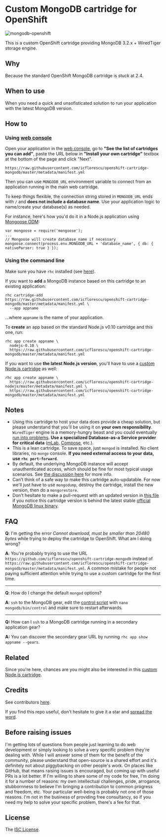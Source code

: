 # Custom MongoDB cartridge for OpenShift

![mongodb-openshift](https://cloud.githubusercontent.com/assets/581999/13374624/f9509bc2-dd92-11e5-8068-a87c9c3f6312.png)

This is a custom OpenShift cartridge providing MongoDB 3.2.x + WiredTiger storage engine.

## Why

Because the standard OpenShift MongoDB cartridge is stuck at 2.4.

## When to use

When you need a quick and unsofisticated solution to run your application with the latest MongoDB version.

## How to

### Using [web console](https://openshift.redhat.com/app/console/applications)

Open your application in the [web console](https://openshift.redhat.com/app/console/applications), go to **"See the list of cartridges you can add"**, paste the URL below in **"Install your own cartridge"** textbox at the bottom of the page and click "Next".

    https://raw.githubusercontent.com/icflorescu/openshift-cartridge-mongodb/master/metadata/manifest.yml

Then you can use `MONGODB_URL` environment variable to connect from an application running in the main web cartridge.

To keep things flexible, the connection string stored in `MONGODB_URL` ends with `/` and **does not include a database name**. Use your application logic to name/create your database(s) as needed.

For instance, here's how you'd do it in a Node.js application using [Mongoose ODM](http://mongoosejs.com/):

    var mongoose = require('mongoose');
    ...
    // Mongoose will create database_name if necessary
    mongoose.connect(process.env.MONGODB_URL + 'database_name', { db: { nativeParser: true } });

### Using the command line

Make sure you have `rhc` installed (see [here](https://developers.openshift.com/en/managing-client-tools.html)).

If you want to **add** a MongoDB instance based on this cartridge to an existing application:

    rhc cartridge-add https://raw.githubusercontent.com/icflorescu/openshift-cartridge-mongodb/master/metadata/manifest.yml \
      --app appname

...where `appname` is the name of your application.

To **create** an app based on the standard Node.js v0.10 cartridge and this one, run:

    rhc app create appname \
      nodejs-0.10 \
      https://raw.githubusercontent.com/icflorescu/openshift-cartridge-mongodb/master/metadata/manifest.yml

If you want to use **the latest Node.js version**, you'll have to use a [custom Node.js cartridge](https://github.com/icflorescu/openshift-cartridge-nodejs) as well:

    rhc app create appname \
      https://raw.githubusercontent.com/icflorescu/openshift-cartridge-nodejs/master/metadata/manifest.yml \
      https://raw.githubusercontent.com/icflorescu/openshift-cartridge-mongodb/master/metadata/manifest.yml

## Notes

- Using this cartridge to host your data does provide a cheap solution, but please understand that you'll be using it on **your own responsibility**. `WiredTiger` engine is a memory-hungry beast and you could eventually [run into problems](https://github.com/icflorescu/openshift-cartridge-mongodb/issues/18). **Use a specialized Database-as-a Service provider for critical data** ([mLab](https://mlab.com/), [Compose](https://www.compose.io/), etc.).
- This is a lean cartridge. To save space, just `mongod` is installed. No client libraries, no `mongo` console. **If you need external access to your data, use `rhc port-forward`**.
- By default, the underlying MongoDB instance will accept unauthenticated access, which should be fine for most typical usage scenarios. See [the discussion here](https://github.com/icflorescu/openshift-cartridge-mongodb/issues/1) for more info.
- Can't think of a safe way to make this cartridge auto-updatable. For now we'll just have to use `mongodump`, destroy the cartridge, install the new version, then do a `mongorestore`.
- Don't hesitate to make a pull-request with an updated version in [this file](https://github.com/icflorescu/openshift-cartridge-mongodb/blob/master/metadata/manifest.yml#L4) if you notice this cartridge version is behind the latest stable [official MongoDB linux binary](http://www.mongodb.org/downloads).

## FAQ

**Q**: I'm getting the error *Cannot download, must be smaller than 20480 bytes* while trying to deploy the cartridge to OpenShift. What am I doing wrong?

**A**: You're probably trying to use the URL `https://github.com/icflorescu/openshift-cartridge-mongodb` instead of
`https://raw.githubusercontent.com/icflorescu/openshift-cartridge-mongodb/master/metadata/manifest.yml`. A common mistake for people not paying sufficient attention while trying to use a custom cartridge for the first time.

---

**Q**: How do I change the default `mongod` options?

**A**: `ssh` to the MongoDB gear, edit the [control script](https://github.com/icflorescu/openshift-cartridge-mongodb/blob/master/bin/control) with `nano mongodb/bin/control` and make sure to restart afterwards.

---

**Q:** How can I `ssh` to a MongoDB cartridge running in a secondary application gear?

**A:** You can discover the secondary gear URL by running `rhc app show appname --gears`.

## Related

Since you're here, chances are you might also be interested in this [custom Node.js cartridge](https://github.com/icflorescu/openshift-cartridge-nodejs).

## Credits

See contributors [here](https://github.com/icflorescu/openshift-cartridge-nodejs/graphs/contributors).

If you find this repo useful, don't hesitate to give it a star and [spread the word](http://twitter.com/share?text=Checkout%20this%20custom%20MongoDB%20cartridge%20for%20OpenShift!&amp;url=http%3A%2F%2Fgithub.com/icflorescu/openshift-cartridge-mongodb&amp;hashtags=mongodb,openshift,nodejs&amp;via=icflorescu).

## Before raising issues

I'm getting lots of questions from people just learning to do web development or simply looking to solve a very specific problem they're dealing with. While I will answer some of them for the benefit of the community, please understand that open-source is a shared effort and it's definitely not about piggybacking on other people's work. On places like GitHub, that means raising issues is encouraged, but coming up with useful PRs is a lot better. If I'm willing to share some of my code for free, I'm doing it for a number of reasons: my own intellectual challenges, pride, arrogance, stubbornness to believe I'm bringing a contribution to common progress and freedom, etc. Your particular well-being is probably not one of those reasons. I'm not in the business of providing free consultancy, so if you need my help to solve your specific problem, there's a fee for that.

## License

The [ISC License](http://github.com/icflorescu/openshift-cartridge-mongodb/blob/master/LICENSE).
